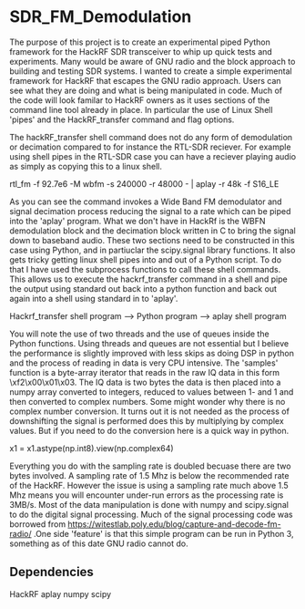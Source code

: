# SDR_FM_Demodulation

The purpose of this project is to create an experimental piped Python framework for the HackRF SDR transceiver to whip up quick tests and experiments. 
Many would be aware of GNU radio and the block approach to building and testing SDR systems. I wanted to create a simple experimental framework for HackRF that escapes the GNU radio approach. Users can see what they are doing and what is being manipulated in code. Much of the code will look familar to HackRF owners as it uses sections of the command line tool already in place. In particular the use of Linux Shell 'pipes' and the HackRF_transfer command and flag options.

The hackRF_transfer shell command does not do any form of demodulation or decimation compared to for instance the RTL-SDR reciever. For example using shell pipes in the RTL-SDR case you can have a reciever playing audio as simply as copying this to a linux shell.

rtl_fm -f 92.7e6 -M wbfm -s 240000 -r 48000 - | aplay -r 48k -f S16_LE

As you can see the command invokes a Wide Band FM demodulator and signal decimation process reducing the signal to a rate which can be piped into the 'aplay' program. What we don't have in HackRf is the WBFN demodulation block and the decimation block written in C to bring the signal down to baseband audio. These two sections need to be constructed in this case using Python, and in partiuclar the scipy.signal library functions. It also gets tricky getting linux shell pipes into and out of a Python script. To do that I have used the subprocess functions to call these shell commands. This allows us to execute the hackrf_transfer command in a shell and pipe  the output using standard out back into a python function and back out again into a shell using standard in to 'aplay'. 

Hackrf_transfer shell program --> Python program --> aplay shell program

You will note the use of two threads and the use of queues inside the Python functions. Using threads and queues are not essential but I believe the performance is slightly improved with less skips as doing DSP in python and the process of reading in data is very CPU intensive. The 'samples' function is a byte-array iterator that reads in the raw IQ data in this form \xf2\x00\x01\x03\. The IQ data is two bytes the data is then placed into a numpy array converted to integers, reduced to values between 1- and 1 and then converted to complex numbers. Some might wonder why there is no complex number conversion. It turns out it is not needed as the process of downshifting the signal is performed does this by multiplying by complex values. But if you need to do the conversion here is a quick way in python.

x1 = x1.astype(np.int8).view(np.complex64)

Everything you do with the sampling rate is doubled becuase there are two bytes involved. A sampling rate of 1.5 Mhz is below the recommended rate of the HackRF. However the issue is using a sampling rate much above 1.5 Mhz means you will encounter under-run errors as the processing rate is 3MB/s. Most of the data manipulation is done with numpy and scipy.signal to do the digital signal processing. Much of the signal processing code was borrowed from https://witestlab.poly.edu/blog/capture-and-decode-fm-radio/ .One side 'feature' is that this simple program can be run in Python 3, something as of this date GNU radio cannot do.

## Dependencies

HackRF
aplay
numpy
scipy
